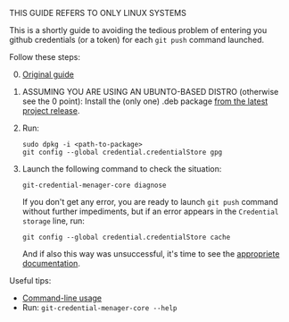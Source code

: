THIS GUIDE REFERS TO ONLY LINUX SYSTEMS

This is a shortly guide to avoiding the tedious problem of entering you github credentials (or a token) for each `git push` command launched.


Follow these steps:

0. [Original guide](https://github.com/GitCredentialManager/git-credential-manager)
1. ASSUMING YOU ARE USING AN UBUNTO-BASED DISTRO (otherwise see the 0 point):
  Install the (only one) .deb package [from the latest project release](https://github.com/GitCredentialManager/git-credential-manager/releases).
2. Run:
  
    ```shell
    sudo dpkg -i <path-to-package>
    git config --global credential.credentialStore gpg
    ```

3. Launch the following command to check the situation:
  
    ```
    git-credential-menager-core diagnose
    ```
    If you don't get any error, you are ready to launch `git push` command without further impediments, but if an error appears in the `Credential storage` line, run:

    ```
    git config --global credential.credentialStore cache
    ```
    And if also this way was unsuccessful, it's time to see the [appropriete documentation](https://github.com/GitCredentialManager/git-credential-manager/blob/main/docs/configuration.md#credentialcredentialstore).

Useful tips:
- [Command-line usage](https://github.com/GitCredentialManager/git-credential-manager/blob/main/docs/usage.md)
- Run: `git-credential-menager-core --help`
